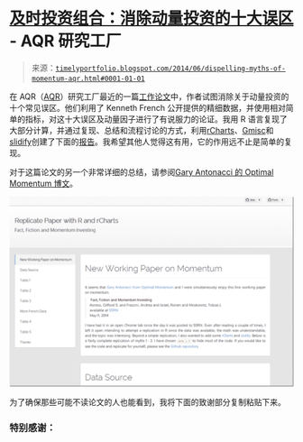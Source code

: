 <!--yml

类别：未分类

日期：2024-05-18 14:53:19

-->

# [及时投资组合：消除动量投资的十大误区](http://timelyportfolio.github.io/rCharts_factor_analytics/aqr_fact_fiction_momentum.html) - AQR 研究工厂

> 来源：[`timelyportfolio.blogspot.com/2014/06/dispelling-myths-of-momentum-aqr.html#0001-01-01`](http://timelyportfolio.blogspot.com/2014/06/dispelling-myths-of-momentum-aqr.html#0001-01-01)

在 AQR（[AQR](http://www.aqr.com/)）研究工厂最近的一篇[工作论文](http://papers.ssrn.com/sol3/papers.cfm?abstract_id=2435323)中，作者试图消除关于动量投资的十个常见误区。他们利用了 Kenneth French 公开提供的精细数据，并使用相对简单的指标，对这十大误区及动量因子进行了有说服力的论证。我用 R 语言复现了大部分计算，并通过复现、总结和流程讨论的方式，利用[rCharts](http://rcharts.io)、[Gmisc](http://gforge.se/gmisc/)和[slidify](http://slidify.io)创建了下面的[报告](http://timelyportfolio.github.io/rCharts_factor_analytics/aqr_fact_fiction_momentum.html)。我希望其他人觉得这有用，它的作用远不止是简单的复现。

对于这篇论文的另一个非常详细的总结，请参阅[Gary Antonacci 的 Optimal Momentum 博文](http://optimalmomentum.blogspot.com/2014/06/fact-fiction-and-momentum-investing.html)。

![image](img/aee44af786ec92fc911b926e44c5efac.png "image")

为了确保那些可能不读论文的人也能看到，我将下面的致谢部分复制粘贴下来。

### 特别感谢：
